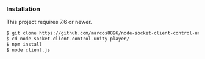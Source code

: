 ### Installation
This project requires 7.6 or newer.
```sh
$ git clone https://github.com/marcos8896/node-socket-client-control-unity-player.git
$ cd node-socket-client-control-unity-player/
$ npm install
$ node client.js
```